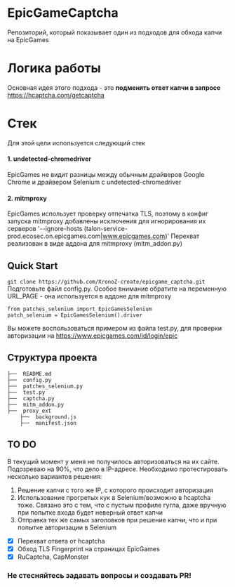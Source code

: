 # EpicGameCaptcha
Репозиторий, который показывает один из подходов для обхода капчи на EpicGames

# Логика работы
Основная идея этого подхода - это <strong>подменять ответ капчи в запросе</strong> https://hcaptcha.com/getcaptcha

# Стек
Для этой цели используется следующий стек
#### 1. undetected-chromedriver 
EpicGames не видит разницы между обычным драйверов Google Chrome и драйвером Selenium с undetected-chromedriver 
#### 2. mitmproxy
EpicGames использует проверку отпечатка TLS, поэтому в конфиг запуска mitmproxy добавлены исключения для игнорирования их серверов '--ignore-hosts (talon-service-prod.ecosec.on.epicgames.com|www.epicgames.com)'
Перехват реализован в виде аддона для mitmproxy (mitm_addon.py)

## Quick Start
`git clone https://github.com/XronoZ-create/epicgame_captcha.git`
Подготовьте файл config.py. Особое внимание обратите на переменную URL_PAGE - она используется в аддоне для mitmproxy 
```
from patches_selenium import EpicGamesSelenium
patch_selenium = EpicGamesSelenium().driver
```
Вы можете воспользоваться примером из файла test.py, для проверки авторизации на https://www.epicgames.com/id/login/epic

## Структура проекта

    ├──  README.md
    ├──  config.py
    ├──  patches_selenium.py
    ├──  test.py
    ├──  captcha.py
    ├──  mitm_addon.py
    ├──  proxy_ext
        ├──  background.js
        ├──  manifest.json

## TO DO
В текущий момент у меня не получилось авторизоваться на их сайте. 
Подозреваю на 90%, что дело в IP-адресе. Необходимо протестировать несколько вариантов решения:
1. Решение капчи с того же IP, с которого происходит авторизация
2. Использование прогретых кук в Selenium/возможно в hcaptcha тоже. Связано это с тем, что с пустым профиле гугла, даже вручную при попытке входа будет неверный ответ капчи
3. Отправка тех же самых заголовков при решение капчи, что и при попытке авторизации в Selenium
 - [x] Перехват ответа от hcaptcha
 - [x] Обход TLS Fingerprint на страницах EpicGames
 - [x] RuCaptcha, CapMonster
 ### Не стесняйтесь задавать вопросы и создавать PR!
